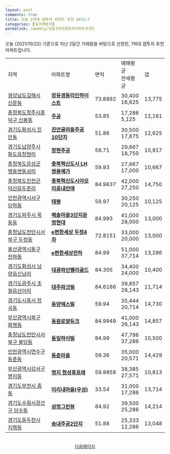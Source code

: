```yaml
---
layout: post
comments: true
title: 오늘 1억대 갭투자 아파트 추천 &#35;5
categories: [실거래분석]
permalink: /weekly/오늘1억대갭투자아파트추천5
---
```


오늘 (2021/10/22) 기준으로 지난 2달간 거래량을 바탕으로 선정한,
1억대 갭투자 추천 아파트입니다.

<table class="sortable">
  <tr>
    <td>지역</td>
    <td>아파트명</td>
    <td>면적</td>
    <td>매매평균<br>전세평균</td>
    <td>갭</td>
  </tr>

  <tr class="item">
    <td><a href="/apt/경상남도김해시신문동">경상남도김해시 신문동</a></td>
    <td style="font-weight: bold;"><a href="/apt/경상남도김해시신문동장유경동리인하이스트">장유경동리인하이스트</a></td>
    <td>73.8892</td>
    <td>30,400<br>16,625</td>
    <td>13,775</td>
  </tr>

  <tr class="item">
    <td><a href="/apt/충청북도청주시흥덕구신봉동">충청북도청주시흥덕구 신봉동</a></td>
    <td style="font-weight: bold;"><a href="/apt/충청북도청주시흥덕구신봉동주공">주공</a></td>
    <td>53.85</td>
    <td>17,286<br>5,125</td>
    <td>12,161</td>
  </tr>

  <tr class="item">
    <td><a href="/apt/경기도화성시진안동">경기도화성시 진안동</a></td>
    <td style="font-weight: bold;"><a href="/apt/경기도화성시진안동진안골마을주공10단지">진안골마을주공10단지</a></td>
    <td>51.86</td>
    <td>30,500<br>17,875</td>
    <td>12,625</td>
  </tr>

  <tr class="item">
    <td><a href="/apt/경기도남양주시화도읍창현리">경기도남양주시 화도읍창현리</a></td>
    <td style="font-weight: bold;"><a href="/apt/경기도남양주시화도읍창현리창현주공">창현주공</a></td>
    <td>59.71</td>
    <td>29,667<br>18,750</td>
    <td>10,917</td>
  </tr>

  <tr class="item">
    <td><a href="/apt/충청북도음성군맹동면동성리">충청북도음성군 맹동면동성리</a></td>
    <td style="font-weight: bold;"><a href="/apt/충청북도음성군맹동면동성리충북혁신도시LH쌍용예가">충북혁신도시 LH쌍용예가</a></td>
    <td>59.93</td>
    <td>27,667<br>17,000</td>
    <td>10,667</td>
  </tr>

  <tr class="item">
    <td><a href="/apt/충청북도진천군덕산읍두촌리">충청북도진천군 덕산읍두촌리</a></td>
    <td style="font-weight: bold;"><a href="/apt/충청북도진천군덕산읍두촌리충북혁신도시아모리움내안애">충북혁신도시아모리움내안애</a></td>
    <td>84.9637</td>
    <td>42,000<br>27,250</td>
    <td>14,750</td>
  </tr>

  <tr class="item">
    <td><a href="/apt/인천광역시서구당하동">인천광역시서구 당하동</a></td>
    <td style="font-weight: bold;"><a href="/apt/인천광역시서구당하동태평">태평</a></td>
    <td>59.97</td>
    <td>30,250<br>20,125</td>
    <td>10,125</td>
  </tr>

  <tr class="item">
    <td><a href="/apt/경기도파주시목동동">경기도파주시 목동동</a></td>
    <td style="font-weight: bold;"><a href="/apt/경기도파주시목동동해솔마을3단지운정현대">해솔마을3단지운정현대</a></td>
    <td>84.993</td>
    <td>41,000<br>28,000</td>
    <td>13,000</td>
  </tr>

  <tr class="item">
    <td><a href="/apt/충청남도천안시서북구두정동">충청남도천안시서북구 두정동</a></td>
    <td style="font-weight: bold;"><a href="/apt/충청남도천안시서북구두정동e편한세상두정4차">e편한세상 두정4차</a></td>
    <td>72.8151</td>
    <td>33,000<br>20,000</td>
    <td>13,000</td>
  </tr>

  <tr class="item">
    <td><a href="/apt/울산광역시동구전하동">울산광역시동구 전하동</a></td>
    <td style="font-weight: bold;"><a href="/apt/울산광역시동구전하동e편한세상전하">e편한세상전하</a></td>
    <td>84.99</td>
    <td>51,000<br>37,714</td>
    <td>13,286</td>
  </tr>

  <tr class="item">
    <td><a href="/apt/경기도화성시남양읍신남리">경기도화성시 남양읍신남리</a></td>
    <td style="font-weight: bold;"><a href="/apt/경기도화성시남양읍신남리대광파인밸리골드">대광파인밸리골드</a></td>
    <td>84.305</td>
    <td>34,400<br>24,000</td>
    <td>10,400</td>
  </tr>

  <tr class="item">
    <td><a href="/apt/경기도광주시초월읍산이리">경기도광주시 초월읍산이리</a></td>
    <td style="font-weight: bold;"><a href="/apt/경기도광주시초월읍산이리대주파크빌">대주파크빌</a></td>
    <td>84.6166</td>
    <td>39,857<br>28,143</td>
    <td>11,714</td>
  </tr>

  <tr class="item">
    <td><a href="/apt/경기도시흥시장곡동">경기도시흥시 장곡동</a></td>
    <td style="font-weight: bold;"><a href="/apt/경기도시흥시장곡동동양덱스빌">동양덱스빌</a></td>
    <td>59.94</td>
    <td>35,444<br>20,714</td>
    <td>14,730</td>
  </tr>

  <tr class="item">
    <td><a href="/apt/부산광역시북구화명동">부산광역시북구 화명동</a></td>
    <td style="font-weight: bold;"><a href="/apt/부산광역시북구화명동동원로얄듀크">동원로얄듀크</a></td>
    <td>84.9949</td>
    <td>41,000<br>26,143</td>
    <td>14,857</td>
  </tr>

  <tr class="item">
    <td><a href="/apt/충청남도천안시서북구불당동">충청남도천안시서북구 불당동</a></td>
    <td style="font-weight: bold;"><a href="/apt/충청남도천안시서북구불당동동일하이빌">동일하이빌</a></td>
    <td>84.99</td>
    <td>47,786<br>37,286</td>
    <td>10,500</td>
  </tr>

  <tr class="item">
    <td><a href="/apt/인천광역시연수구동춘동">인천광역시연수구 동춘동</a></td>
    <td style="font-weight: bold;"><a href="/apt/인천광역시연수구동춘동동춘마을">동춘마을</a></td>
    <td>59.36</td>
    <td>35,000<br>20,571</td>
    <td>14,429</td>
  </tr>

  <tr class="item">
    <td><a href="/apt/부산광역시강서구명지동">부산광역시강서구 명지동</a></td>
    <td style="font-weight: bold;"><a href="/apt/부산광역시강서구명지동명지협성휴포레">명지 협성휴포레</a></td>
    <td>59.9858</td>
    <td>38,385<br>27,571</td>
    <td>10,813</td>
  </tr>

  <tr class="item">
    <td><a href="/apt/경기도부천시중동">경기도부천시 중동</a></td>
    <td style="font-weight: bold;"><a href="/apt/경기도부천시중동미리내마을(우성)">미리내마을(우성)</a></td>
    <td>33.54</td>
    <td>31,000<br>17,286</td>
    <td>13,714</td>
  </tr>

  <tr class="item">
    <td><a href="/apt/경기도수원시권선구당수동">경기도수원시권선구 당수동</a></td>
    <td style="font-weight: bold;"><a href="/apt/경기도수원시권선구당수동삼정그린뷰">삼정그린뷰</a></td>
    <td>84.92</td>
    <td>39,500<br>25,286</td>
    <td>14,214</td>
  </tr>

  <tr class="item">
    <td><a href="/apt/경기도동두천시지행동">경기도동두천시 지행동</a></td>
    <td style="font-weight: bold;"><a href="/apt/경기도동두천시지행동송내주공2단지">송내주공2단지</a></td>
    <td>51.88</td>
    <td>25,333<br>12,286</td>
    <td>13,048</td>
  </tr>

  <tr>
      <script async src="https://pagead2.googlesyndication.com/pagead/js/adsbygoogle.js?client=ca-pub-3485438051770037"
          crossorigin="anonymous"></script>
      <ins class="adsbygoogle"
          style="display:block"
          data-ad-format="fluid"
          data-ad-layout-key="-fb+5w+4e-db+86"
          data-ad-client="ca-pub-3485438051770037"
          data-ad-slot="1827090281"></ins>
      <script>
          (adsbygoogle = window.adsbygoogle || []).push({});
      </script>
  </tr>

</table>
<br>
<center><a href="/weekly/오늘1억대갭투자아파트추천">다음페이지</a></center>
<br><br>
